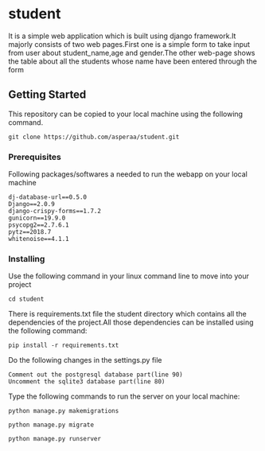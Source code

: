 # student

It is a simple web application which is built using django framework.It majorly consists of two web pages.First one is a simple form to take
input from user about student_name,age and gender.The other web-page shows the table about all the students whose name have been
entered through the form

## Getting Started

This repository can be copied to your local machine using the following command.

```
git clone https://github.com/asperaa/student.git
```


### Prerequisites

Following packages/softwares a needed to run the webapp on your local machine

```
dj-database-url==0.5.0
Django==2.0.9
django-crispy-forms==1.7.2
gunicorn==19.9.0
psycopg2==2.7.6.1
pytz==2018.7
whitenoise==4.1.1

```


### Installing

Use the following command in your linux command line to move into your project

```
cd student
```

There is requirements.txt file the student directory which contains all the dependencies of the project.All those dependencies
can be installed using the following command:

```
pip install -r requirements.txt 
```

Do the following changes in the settings.py file

```
Comment out the postgresql database part(line 90)
Uncomment the sqlite3 database part(line 80)
```


Type the following commands to run the server on your local machine:

```
python manage.py makemigrations

python manage.py migrate

python manage.py runserver
```


